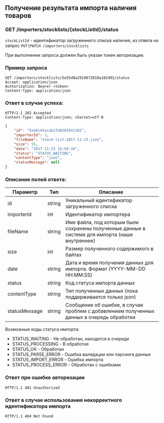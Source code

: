 ## Получение результата импорта наличия товаров

### GET /importers/stocklists/{stockListId}/status

`stockListId` - идентификатор загруженного списка наличия, из ответа на запрос `PUT|PATCH /importers/stocklists`

При выполнении запроса должен быть указан токен авторизации.

### Пример запроса

```http
GET /importers/stocklists/5a55d8a2919872010a182d92/status
Accept: application/json
Authorization: Bearer <token>
Content-Type: application/json
```

### Ответ в случае успеха<a name="response"></a>:

```http
HTTP/1.1 202 Accepted
Content-Type: application/json; charset=utf-8
```
```json
{
    "id": "5a16c41acab2fd0202641102",
    "importerId": 1,
    "fileName": "stock-list-2017-11-23.json",
    "size": 55,
    "date": "2017-11-23 15:50:34",
    "status": "STATUS_WAITING",
    "contentType": "json",
    "statusMessage": null
}
```

### Описание полей ответа<a name="fields"></a>:

|Параметр|Тип|Описание|
|---|---|---|
|id|string|Уникальный идентификатор загруженного списка|
|importerId|int|Идентификатор импортера|
|fileName|string|Имя файла, под которым были сохранены полученные данные в системе для импорта (наше внутреннее)|
|size|int|Размер полученного содержимого в байтах|
|date|string|Дата и время получения данных для импорта. Формат (YYYY-MM-DD HH:MM:SS)|
|status|string|Код статуса импорта данных|
|contentType|string|Тип полученных данных (пока поддерживается только json)|
|statusMessage|string|Сообщение об ошибке, в случае проблем с добавлением полученных данных в очередь обработки|

Возможные коды статуса импорта:
- STATUS_WAITING - Не обработан, находится в очереди
- STATUS_PROCESSING - В обработке
- STATUS_OK - Обработан
- STATUS_PARSE_ERROR - Ошибка валидации или парсинга данных
- STATUS_IMPORT_ERROR - Ошибка импорта
- STATUS_PROCESS_ERROR - Обработан с ошибками

### Ответ при ошибке авторизации

```http
HTTP/1.1 401 Unauthorized
```

### Ответ в случае использования некорректного идентификатора импорта

```http
HTTP/1.1 404 Not Found
```
